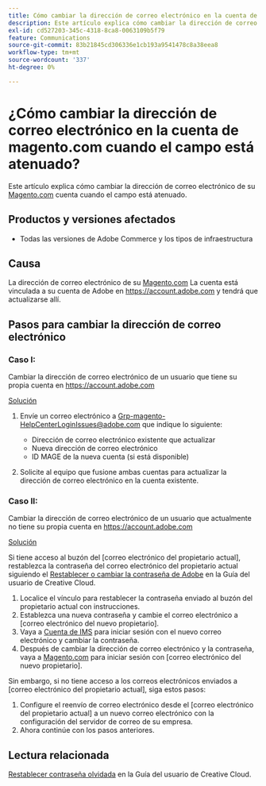 ```yaml
---
title: Cómo cambiar la dirección de correo electrónico en la cuenta de magento.com cuando el campo está atenuado
description: Este artículo explica cómo cambiar la dirección de correo electrónico de la cuenta de [Magento.com](https://account.magento.com) cuando el campo aparece atenuado.
exl-id: cd527203-345c-4318-8ca8-0063109b5f79
feature: Communications
source-git-commit: 83b21845cd306336e1cb193a9541478c8a38eea8
workflow-type: tm+mt
source-wordcount: '337'
ht-degree: 0%

---
```


# ¿Cómo cambiar la dirección de correo electrónico en la cuenta de magento.com cuando el campo está atenuado?

Este artículo explica cómo cambiar la dirección de correo electrónico de su [Magento.com](https://account.magento.com) cuenta cuando el campo está atenuado.

## Productos y versiones afectados

* Todas las versiones de Adobe Commerce y los tipos de infraestructura

## Causa

La dirección de correo electrónico de su [Magento.com](https://account.magento.com) La cuenta está vinculada a su cuenta de Adobe en <https://account.adobe.com> y tendrá que actualizarse allí.

## Pasos para cambiar la dirección de correo electrónico

### Caso I:

Cambiar la dirección de correo electrónico de un usuario que tiene su propia cuenta en <https://account.adobe.com>

<u>Solución</u>

1. Envíe un correo electrónico a Grp-magento-HelpCenterLoginIssues@adobe.com que indique lo siguiente:

   * Dirección de correo electrónico existente que actualizar
   * Nueva dirección de correo electrónico
   * ID MAGE de la nueva cuenta (si está disponible)

1. Solicite al equipo que fusione ambas cuentas para actualizar la dirección de correo electrónico en la cuenta existente.

### Caso II:

Cambiar la dirección de correo electrónico de un usuario que actualmente no tiene su propia cuenta en <https://account.adobe.com>

<u>Solución</u>

Si tiene acceso al buzón del [correo electrónico del propietario actual], restablezca la contraseña del correo electrónico del propietario actual siguiendo el [Restablecer o cambiar la contraseña de Adobe](https://helpx.adobe.com/manage-account/using/change-or-reset-password.html) en la Guía del usuario de Creative Cloud.

1. Localice el vínculo para restablecer la contraseña enviado al buzón del propietario actual con instrucciones.
1. Establezca una nueva contraseña y cambie el correo electrónico a [correo electrónico del nuevo propietario].
1. Vaya a [Cuenta de IMS](https://account.adobe.com/) para iniciar sesión con el nuevo correo electrónico y cambiar la contraseña.
1. Después de cambiar la dirección de correo electrónico y la contraseña, vaya a [Magento.com](https://account.magento.com) para iniciar sesión con [correo electrónico del nuevo propietario].

Sin embargo, si no tiene acceso a los correos electrónicos enviados a [correo electrónico del propietario actual], siga estos pasos:

1. Configure el reenvío de correo electrónico desde el [correo electrónico del propietario actual] a un nuevo correo electrónico con la configuración del servidor de correo de su empresa.
1. Ahora continúe con los pasos anteriores.

## Lectura relacionada

[Restablecer contraseña olvidada](https://helpx.adobe.com/manage-account/using/change-or-reset-password.html) en la Guía del usuario de Creative Cloud.
